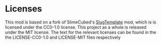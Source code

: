 # Licenses

This mod is based on a fork of SlimeCubed's [SlugTemplate](https://github.com/SlimeCubed/SlugTemplate) mod, which is is licensed under the CC0-1.0 license. This project as a whole is released under the MIT license.
The text for the relevant licenses can be found in the the LICENSE-CC0-1.0 and LICENSE-MIT files respectively
